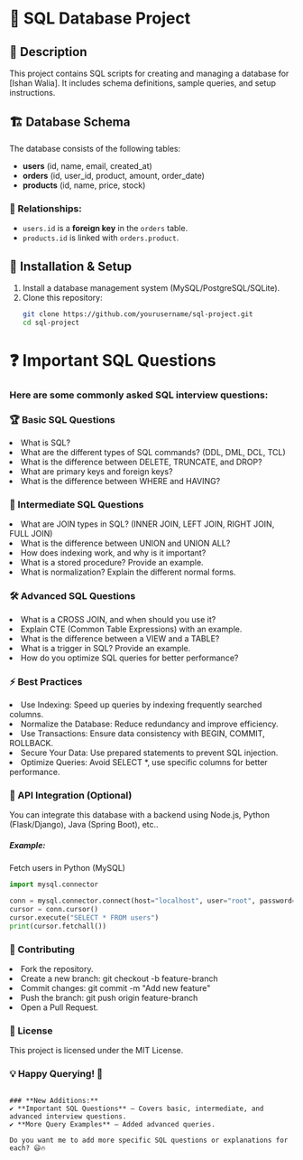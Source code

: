 # 📌 SQL Database Project

## 📖 Description
This project contains SQL scripts for creating and managing a database for [Ishan Walia]. It includes schema definitions, sample queries, and setup instructions.

## 🏗 Database Schema
The database consists of the following tables:

- **users** (id, name, email, created_at)
- **orders** (id, user_id, product, amount, order_date)
- **products** (id, name, price, stock)

### 🔗 Relationships:
- `users.id` is a **foreign key** in the `orders` table.
- `products.id` is linked with `orders.product`.

## 🚀 Installation & Setup
1. Install a database management system (MySQL/PostgreSQL/SQLite).
2. Clone this repository:
   ```bash
   git clone https://github.com/yourusername/sql-project.git
   cd sql-project

   ```
 <h1> ❓ Important SQL Questions</h1>
<h3>Here are some commonly asked SQL interview questions:</h3>

<h3>🏆 Basic SQL Questions</h3>

<li>What is SQL?</li>
<li>What are the different types of SQL commands? (DDL, DML, DCL, TCL)</li>
<li>What is the difference between DELETE, TRUNCATE, and DROP?</li>
<li>What are primary keys and foreign keys?</li>
<li>What is the difference between WHERE and HAVING?</li>

<h3>🚀 Intermediate SQL Questions</h3>
<li>What are JOIN types in SQL? (INNER JOIN, LEFT JOIN, RIGHT JOIN, FULL JOIN)</li>
<li>What is the difference between UNION and UNION ALL?</li>
<li>How does indexing work, and why is it important?</li>
<li>What is a stored procedure? Provide an example.</li>
<li>What is normalization? Explain the different normal forms.</li>

<h3>🛠 Advanced SQL Questions</h3>
<li>What is a CROSS JOIN, and when should you use it?</li>
<li>Explain CTE (Common Table Expressions) with an example.</li>
<li>What is the difference between a VIEW and a TABLE?</li>
<li>What is a trigger in SQL? Provide an example.</li>
<li>How do you optimize SQL queries for better performance?</li>

<h3>⚡ Best Practices</h3>
<li>Use Indexing: Speed up queries by indexing frequently searched columns.</li>
<li>Normalize the Database: Reduce redundancy and improve efficiency.</li>
<li>Use Transactions: Ensure data consistency with BEGIN, COMMIT, ROLLBACK.</li>
<li>Secure Your Data: Use prepared statements to prevent SQL injection.</li>
<li>Optimize Queries: Avoid SELECT *, use specific columns for better performance.</li>



<h3>📌 API Integration (Optional)</h3>
You can integrate this database with a backend using Node.js, Python (Flask/Django), Java (Spring Boot), etc..

<h5>Example:</h5> Fetch users in Python (MySQL)

```python
import mysql.connector

conn = mysql.connector.connect(host="localhost", user="root", password="password", database="database_name")
cursor = conn.cursor()
cursor.execute("SELECT * FROM users")
print(cursor.fetchall())

```
<h3>🤝 Contributing</h3>
<li>Fork the repository.</li>
<li>Create a new branch: git checkout -b feature-branch</li>
<li>Commit changes: git commit -m "Add new feature"</li>
<li>Push the branch: git push origin feature-branch</li>
<li>Open a Pull Request.</li>

<h3>📜 License</h3>
This project is licensed under the MIT License.

<h3>💡 Happy Querying! 🚀</h3>

```pgsql

### **New Additions:**
✔ **Important SQL Questions** – Covers basic, intermediate, and advanced interview questions.  
✔ **More Query Examples** – Added advanced queries.  

Do you want me to add more specific SQL questions or explanations for each? 😃🔥

```
